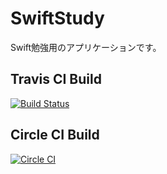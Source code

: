 # SwiftStudy
Swift勉強用のアプリケーションです。

## Travis CI Build
[![Build Status](https://travis-ci.org/posaunehm/SwiftStudy.svg?branch=master)](https://travis-ci.org/posaunehm/SwiftStudy)

## Circle CI Build
[![Circle CI](https://circleci.com/gh/posaunehm/SwiftStudy.svg?style=svg)](https://circleci.com/gh/posaunehm/SwiftStudy)
